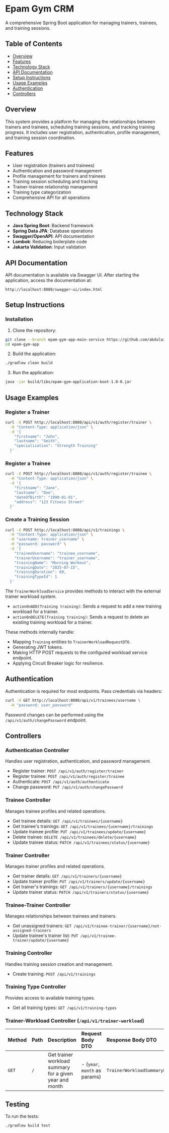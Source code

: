 # Epam Gym CRM

A comprehensive Spring Boot application for managing trainers, trainees, and training sessions.

## Table of Contents
- [Overview](#overview)
- [Features](#features)
- [Technology Stack](#technology-stack)
- [API Documentation](#api-documentation)
- [Setup Instructions](#setup-instructions)
- [Usage Examples](#usage-examples)
- [Authentication](#authentication)
- [Controllers](#controllers)

## Overview

This system provides a platform for managing the relationships between trainers and trainees, scheduling training sessions, and tracking training progress. It includes user registration, authentication, profile management, and training session coordination.

## Features

- User registration (trainers and trainees)
- Authentication and password management
- Profile management for trainers and trainees
- Training session scheduling and tracking
- Trainer-trainee relationship management
- Training type categorization
- Comprehensive API for all operations

## Technology Stack

- **Java Spring Boot**: Backend framework
- **Spring Data JPA**: Database operations
- **Swagger/OpenAPI**: API documentation
- **Lombok**: Reducing boilerplate code
- **Jakarta Validation**: Input validation

## API Documentation

API documentation is available via Swagger UI. After starting the application, access the documentation at:
```
http://localhost:8080/swagger-ui/index.html
```

## Setup Instructions

### Installation

1. Clone the repository:
```bash
git clone --branch epam-gym-app-main-service https://github.com/abdulaxad-epam/epam-gym-app.git 
cd epam-gym-app
```
2. Build the application:

```bash
./gradlew clean build
```

3. Run the application:
```bash
java -jar build/libs/epam-gym-application-boot-1.0-0.jar
```

## Usage Examples

### Register a Trainer
```bash
curl -X POST http://localhost:8080/api/v1/auth/register/trainer \
  -H "Content-Type: application/json" \
  -d '{
    "firstname": "John",
    "lastname": "Smith",
    "specialization": "Strength Training"
  }'
```

### Register a Trainee
```bash
curl -X POST http://localhost:8080/api/v1/auth/register/trainee \
  -H "Content-Type: application/json" \
  -d '{
    "firstname": "Jane",
    "lastname": "Doe",
    "dateOfBirth": "1990-01-01",
    "address": "123 Fitness Street"
  }'
```

### Create a Training Session
```bash
curl -X POST http://localhost:8080/api/v1/trainings \
  -H "Content-Type: application/json" \
  -H "username: trainer_username" \
  -H "password: password" \
  -d '{
    "traineeUsername": "trainee_username",
    "trainerUsername": "trainer_username",
    "trainingName": "Morning Workout",
    "trainingDate": "2025-07-15",
    "trainingDuration": 60,
    "trainingTypeId": 1
  }'
```


The `TrainerWorkloadService` provides methods to interact with the external trainer workload system.

* `actionOnADD(Training training)`: Sends a request to add a new training workload for a trainer.
* `actionOnDELETE(Training training)`: Sends a request to delete an existing training workload for a trainer.

These methods internally handle:
* Mapping `Training` entities to `TrainerWorkloadRequestDTO`.
* Generating JWT tokens.
* Making HTTP POST requests to the configured workload service endpoint.
* Applying Circuit Breaker logic for resilience.


## Authentication

Authentication is required for most endpoints. Pass credentials via headers:
```bash
curl -X GET http://localhost:8080/api/v1/trainees/username \
  -H "password: user_password"
```

Password changes can be performed using the `/api/v1/auth/changePassword` endpoint.

## Controllers

### Authentication Controller
Handles user registration, authentication, and password management.
- Register trainer: `POST /api/v1/auth/register/trainer`
- Register trainee: `POST /api/v1/auth/register/trainee`
- Authenticate: `POST /api/v1/auth/authenticate`
- Change password: `PUT /api/v1/auth/changePassword`

### Trainee Controller
Manages trainee profiles and related operations.
- Get trainee details: `GET /api/v1/trainees/{username}`
- Get trainee's trainings: `GET /api/v1/trainees/{username}/trainings`
- Update trainee profile: `PUT /api/v1/trainees/update/{username}`
- Delete trainee: `DELETE /api/v1/trainees/delete/{username}`
- Update trainee status: `PATCH /api/v1/trainees/status/{username}`

### Trainer Controller
Manages trainer profiles and related operations.
- Get trainer details: `GET /api/v1/trainers/{username}`
- Update trainer profile: `PUT /api/v1/trainers/update/{username}`
- Get trainer's trainings: `GET /api/v1/trainers/{username}/trainings`
- Update trainer status: `PATCH /api/v1/trainers/status/{username}`

### Trainee-Trainer Controller
Manages relationships between trainees and trainers.
- Get unassigned trainers: `GET /api/v1/trainee-trainer/{username}/not-assigned-trainers`
- Update trainee's trainer list: `PUT /api/v1/trainee-trainer/update/{username}`

### Training Controller
Handles training session creation and management.
- Create training: `POST /api/v1/trainings`

### Training Type Controller
Provides access to available training types.
- Get all training types: `GET /api/v1/training-types`

### Trainer-Workload Controller (`/api/v1/trainer-workload`)

| Method | Path | Description                                     | Request Body DTO               | Response Body DTO                 |
| :----- | :--- | :---------------------------------------------- | :----------------------------- | :-------------------------------- |
| `GET`  | `/`  | Get trainer workload summary for a given year and month | - (`year`, `month` as params)  | `TrainerWorkloadSummaryResponseDTO` |



## Testing

To run the tests:
```bash
./gradlew build test